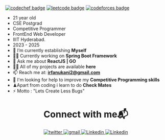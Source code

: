 <div></div>
  
[![codechef badge](https://img.shields.io/badge/irfan_ukani-30302f?style=flat&logo=codechef)](https://www.codechef.com/users/irfan_ukani)
[![leetcode badge](https://img.shields.io/badge/irfanukani-30302f?style=flat&logo=leetcode)](https://leetcode.com/irfanukani)
[![codeforces badge](https://img.shields.io/badge/ukaniirfan-30302f?style=flat&logo=codeforces)](https://codeforces.com/profile/ukaniirfan)

- 21 year old
- CSE Postgrad
- Competitive Programmer
- FrontEnd Web Developer
- IIIT Hyderabad.
- 2023 - 2025
- 🌱 I’m currently establishing **Myself**
- 👨‍💻 Currently working on **Spring Boot Framework**
- 💬 Ask me about **ReactJS | GO**
- 👨‍💻 All of my projects are available **here**
- 📫 Reach me at: **irfanukani2@gmail.com**
- 🤔 I'm looking for help to improve my **Competitive Programming skills**
- ♟Apart from coding i learn to do **Check Mates**
- ⚡ Motto : "Lets Create Less Bugs"

<h1 align="center" >Connect with me📬 </h1>
<div align="center">
<a href="https://twitter.com/irfanukani" target="_blank">
<img src="https://img.icons8.com/plasticine/60/000000/twitter--v2.png"/ alt=twitter style="margin-bottom: 5px;" />
</a>
<a href="mailto:irfanukani2@gmail.com?hl=en" target="_blank">
<img src="https://img.icons8.com/ultraviolet/60/000000/gmail--v2.png"/ alt=gmail style="margin-bottom: 5px, margin-left: 5px;" />
</a> 
<a href="https://www.linkedin.com/in/irfan-ukani/" target="_blank">
<img src="https://img.icons8.com/doodle/60/000000/linkedin--v2.png"/ alt=Linkedin style="margin-bottom: 5px,margin-left: 5px;" />
</a>
<a href="https://github.com/irfanukani" target="_blank">
<img src="https://img.icons8.com/plasticine/65/000000/github.png"/ alt=Linkedin style="margin-bottom: 5px,margin-left: 2px;" />
</a>
</div>
